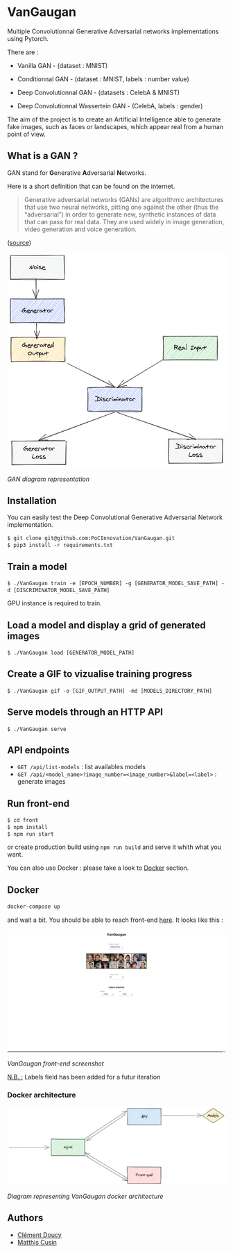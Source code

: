 # VanGaugan

Multiple Convolutionnal Generative Adversarial networks implementations using Pytorch.

There are :

- Vanilla GAN - (dataset : MNIST)

- Conditionnal GAN - (dataset : MNIST, labels : number value)

- Deep Convolutionnal GAN - (datasets : CelebA & MNIST)

- Deep Convolutionnal Wassertein GAN - (CelebA, labels : gender)

The aim of the project is to create an Artificial Intelligence
able to generate fake images, such as faces or landscapes,
which appear real from a human point of view.

## What is a GAN ?

GAN stand for **G**enerative **A**dversarial **N**etworks.

Here is a short definition that can be found on the internet.

> Generative adversarial networks (GANs) are algorithmic architectures 
> that use two neural networks, pitting one against the other (thus the 
> “adversarial”) in order to generate new, synthetic instances of data 
> that can pass for real data. They are used widely in image generation, 
> video generation and voice generation.

([source](https://wiki.pathmind.com/generative-adversarial-network-gan))

![](https://raw.githubusercontent.com/PoCInnovation/VanGaugan/master/Pictures/GANSchem.png)

*GAN diagram representation*

## Installation

You can easily test the Deep Convolutional Generative Adversarial Network implementation.

```
$ git clone git@github.com:PoCInnovation/VanGaugan.git
$ pip3 install -r requirements.txt
```

## Train a model

```
$ ./VanGaugan train -e [EPOCH_NUMBER] -g [GENERATOR_MODEL_SAVE_PATH] -d [DISCRIMINATOR_MODEL_SAVE_PATH]
```

GPU instance is required to train.

## Load a model and display a grid of generated images

```
$ ./VanGaugan load [GENERATOR_MODEL_PATH]
```

## Create a GIF to vizualise training progress

```
$ ./VanGaugan gif -o [GIF_OUTPUT_PATH] -md [MODELS_DIRECTORY_PATH]
```

## Serve models through an HTTP API

```
$ ./VanGaugan serve
```

## API endpoints

- `GET /api/list-models` : list availables models
- `GET /api/<model_name>?image_number=<image_number>&label=<label>` : generate images

## Run front-end

```
$ cd front
$ npm install
$ npm run start
```

 or create production build using `npm run build` and serve it whith what you want.

You can also use Docker : please take a look to [Docker](#Docker) section.

## Docker

```bash
docker-compose up
```

and wait a bit. You should be able to reach front-end [here](http://localhost). It looks like this :



![](https://raw.githubusercontent.com/PoCInnovation/VanGaugan/master/Pictures/front.png)

*VanGaugan front-end screenshot*

<u>N.B. :</u> Labels field has been added for a futur iteration

### Docker architecture

![](https://raw.githubusercontent.com/PoCInnovation/VanGaugan/master/Pictures/DockerArchi.png)

*Diagram representing VanGaugan docker architecture*

## Authors

- [Clément Doucy](https://github.com/ClementDoucy/)
- [Matthis Cusin](https://github.com/Basilarc)
